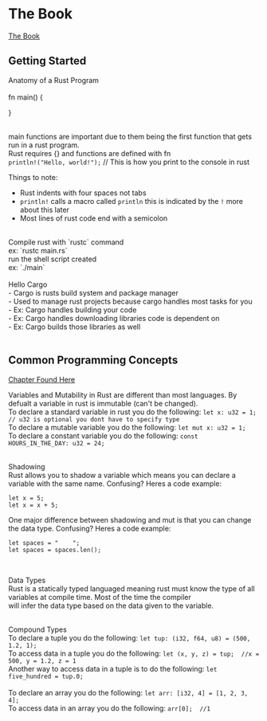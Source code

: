 # The Book

[The Book](https://doc.rust-lang.org/book/)

## Getting Started

Anatomy of a Rust Program <br />
<br />
fn main() {
            
}           
<br />

main functions are important due to them being the first function that gets run in a rust program. <br />
Rust requires {} and functions are defined with fn <br />
`println!("Hello, world!");` // This is how you print to the console in rust <br />

Things to note:
- Rust indents with four spaces not tabs
- `println!` calls a macro called `println` this is indicated by the `!` more about this later
- Most lines of rust code end with a semicolon
<br />
Compile rust with `rustc` command <br />
ex: `rustc main.rs` <br />
run the shell script created  <br />
ex: `./main`  <br />
<br />
Hello Cargo <br />
- Cargo is rusts build system and package manager                       <br />
- Used to manage rust projects because cargo handles most tasks for you <br />
- Ex: Cargo handles building your code                                  <br />
- Ex: Cargo handles downloading libraries code is dependent on          <br />
- Ex: Cargo builds those libraries as well                              <br />
<br />

## Common Programming Concepts

[Chapter Found Here](https://doc.rust-lang.org/book/ch03-01-variables-and-mutability.html) <br /> 

Variables and Mutability in Rust are different than most languages. By defualt a variable in rust is immutable (can't be changed). <br />
To declare a standard variable in rust you do the following: `let x: u32 = 1;   // u32 is optional you dont have to specify type` <br />
To declare a mutable variable you do the following: `let mut x: u32 = 1;` <br />
To declare a constant variable you do the following: `const HOURS_IN_THE_DAY: u32 = 24;` <br />
<br />

Shadowing <br />
Rust allows you to shadow a variable which means you can declare a variable with the same name. Confusing? Heres a code example: <br />
```
let x = 5;
let x = x + 5;
```
One major difference between shadowing and mut is that you can change the data type. Confusing? Heres a code example: <br />
```
let spaces = "    ";
let spaces = spaces.len();
```
<br />

Data Types <br />
Rust is a statically typed languaged meaning rust must know the type of all variables at compile time. Most of the time the compiler <br />
will infer the data type based on the data given to the variable. <br />
<br />

Compound Types <br />
To declare a tuple you do the following: `let tup: (i32, f64, u8) = (500, 1.2, 1);` <br />
To access data in a tuple you do the following: `let (x, y, z) = tup;  //x = 500, y = 1.2, z = 1` <br />
Another way to access data in a tuple is to do the following: `let five_hundred = tup.0;` <br />
<br />
To declare an array you do the following: `let arr: [i32, 4] = [1, 2, 3, 4];` <br />
To access data in an array you do the following: `arr[0];  //1` <br />




